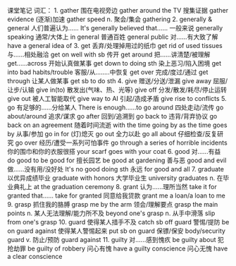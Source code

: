 课堂笔记
词汇：
    1.  gather
        围在电视旁边        gather around the TV
        搜集证据            gather evidence
        (逐渐)加速          gather speed
        n. 聚会/集会        gathering
    2.  generally & general
        人们普遍认为......      It's generally believed that......
        一般来说                generally speaking
        通常/大体上             in general
        普通百姓                general public
        对......有大致了解      have a general idea of
    3.  get
        丢弃/处理掉用过的纸巾   get rid of used tissues
        与......相处融洽        get on well with sb
        传开                    get around
        把......讲清楚/被理解   get......across
        开始认真做某事          get down to doing sth
        染上恶习/陷入困境       get into bad habits/trouble
        客服/从........中恢复   get over
        完成/度过/通过          get through
        让某人做某事            get sb to do sth
    4.  give
        赠送/分送/泄漏              give away
        屈服/让步/认输              give in(to)
        散发出(气味、热、光等)      give off
        分发/散发/耗尽/停止运转     give out
        被人工智能取代              give way to AI
        引起/造成矛盾               give rise to conflicts
    5.  go
        有足够的......分给某人      There is enough......to go around
        四处走动/流传               go about/around
        追求/谋求                   go after
        回到/追溯到                 go back to
        违背/背弃协议               go back on an agreement
        随着时间流逝                with the time going by
                                    as the time goes by
        从事/参加                   go in for
        (灯)熄灭                    go out
        全力以赴                    go all about
        仔细检查/反复研究           go over
        经历/遭受一系列可怕事件     go through a series of horrible incidents
        你的围巾和你的衣服很搭      your scarf goes with your coat
    6.  good
        对......有益            do good to
                                be good for
        擅长园艺                be good at gardening
        善与恶                  good and evil
        做......没有用/没好处   It's no good doing sth
        永远                    for good and all
    7.  graduate
        以优异成绩毕业          graduate with honors
        大学毕业生              university graduates
        n. 在毕业典礼上         at the graduation ceremony
    8.  grant
        认为......理所当然      take it for granted that......
                                take for granted
        同意给我贷款            grant me a loan/a loan to me
    9.  grasp
        抓住我的胳膊                grasp me by the arm
        领会/理解要点               grasp the main points
        n. 某人无法理解/能力所不及  beyond one's grasp
        n. 从手中滑落               slip from one's grasp
    10. guard
        使得某人措手不及        catch sb off guard
        警惕/提防               be on guard against
        使得某人警惕起来        put sb on guard
        保镖/保安               body/security guard
        v. 防止/预防            guard against
    11. guilty
        对......感到愧疚        be guilty about
        犯抢劫罪                be guilty of robbery
        问心有愧                have a guilty conscience
        问心无愧                have a clear conscience
